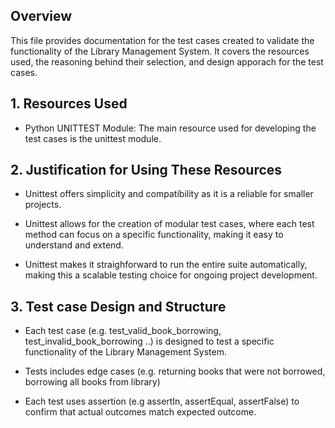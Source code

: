## Overview
This file provides documentation for the test cases created to validate the functionality of the Library Management System. It covers the resources used, the reasoning behind their selection, and design apporach for the test cases.

## 1. Resources Used
- Python UNITTEST Module: The main resource used for developing the test cases is the unittest module.

## 2. Justification for Using These Resources 
- Unittest offers simplicity and compatibility as it is a reliable for smaller projects.

- Unittest allows for the creation of modular test cases, where each test method can focus on a specific functionality, making it easy to understand and extend.

- Unittest makes it straighforward to run the entire suite automatically, making this a scalable testing choice for ongoing project development. 

## 3. Test case Design and Structure 

- Each test case (e.g. test_valid_book_borrowing, test_invalid_book_borrowing ..) is designed to test a specific functionality of the Library Management System.

- Tests includes edge cases (e.g. returning books that were not borrowed, borrowing all books from library)

- Each test uses assertion (e.g assertIn, assertEqual, assertFalse) to confirm that actual outcomes match expected outcome.

